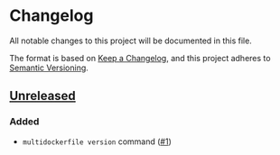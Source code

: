 # Changelog

All notable changes to this project will be documented in this file.

The format is based on [Keep a Changelog](https://keepachangelog.com/en/1.0.0/), and this project adheres to [Semantic Versioning](https://semver.org/spec/v2.0.0.html).


## [Unreleased]

### Added
- `multidockerfile version` command ([#1](https://github.com/haines/multidockerfile/pull/1))


[Unreleased]: https://github.com/haines/multidockerfile/compare/20586c3eb00aad3dde1ca63eb47dcb14ae6372d5...HEAD

